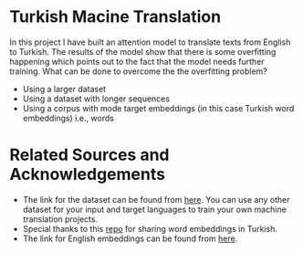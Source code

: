 # Turkish Macine Translation
  In this project I have built an attention model to translate texts from English to Turkish. The results of the model show that there is some overfitting happening which points out to the fact that the model needs further training. What can be done to overcome the the overfitting problem?
  - Using a larger dataset
  - Using a dataset with longer sequences
  - Using a corpus with mode target embeddings (in this case Turkish word embeddings) i.e., words

# Related Sources and Acknowledgements
  - The link for the dataset can be found from [here](https://www.manythings.org/anki/). You can use any other dataset for your input and target languages to train your own machine translation projects.
  - Special thanks to this [repo](https://github.com/inzva/Turkish-GloVe) for sharing word embeddings in Turkish. 
  - The link for English embeddings can be found from [here](https://nlp.stanford.edu/projects/glove/).